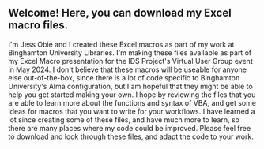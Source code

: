 ## Welcome! Here, you can download my Excel macro files.
I'm Jess Obie and I created these Excel macros as part of my work at Binghamton University Libraries. I'm making these files available as part of my Excel Macro presentation for the IDS Project's Virtual User Group event in May 2024. I don't believe that these macros will be useable for anyone else out-of-the-box, since there is a lot of code specific to Binghamton University's Alma configuration, but I am hopeful that they might be able to help you get started making your own. I hope by reviewing the files that you are able to learn more about the functions and syntax of VBA, and get some ideas for macros that you want to write for your workflows. I have learned a lot since creating some of these files, and have much more to learn, so there are many places where my code could be improved.
Please feel free to download and look through these files, and adapt the code to your work.
